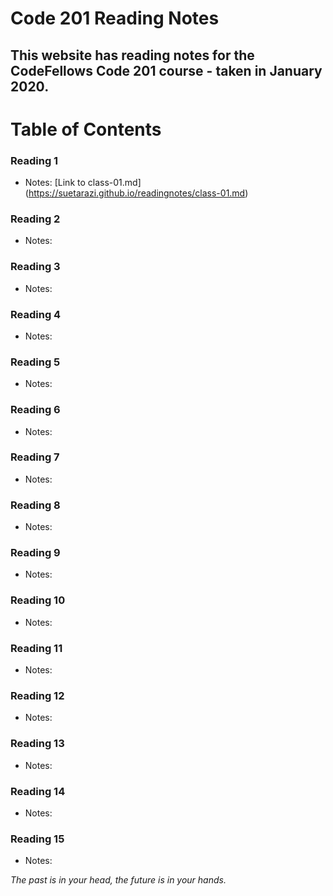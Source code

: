 # Code 201 Reading Notes
## This website has reading notes for the CodeFellows Code 201 course - taken in January 2020. 

# Table of Contents

### Reading 1
* Notes: [Link to class-01.md] (https://suetarazi.github.io/readingnotes/class-01.md)

### Reading 2
* Notes:

### Reading 3
* Notes:

### Reading 4
* Notes:

### Reading 5
* Notes:

### Reading 6
* Notes:

### Reading 7
* Notes:

### Reading 8
* Notes:

### Reading 9
* Notes:

### Reading 10
* Notes:

### Reading 11
* Notes:

### Reading 12
* Notes:

### Reading 13
* Notes:

### Reading 14
* Notes:

### Reading 15
* Notes:






_The past is in your head, the future is in your hands._


